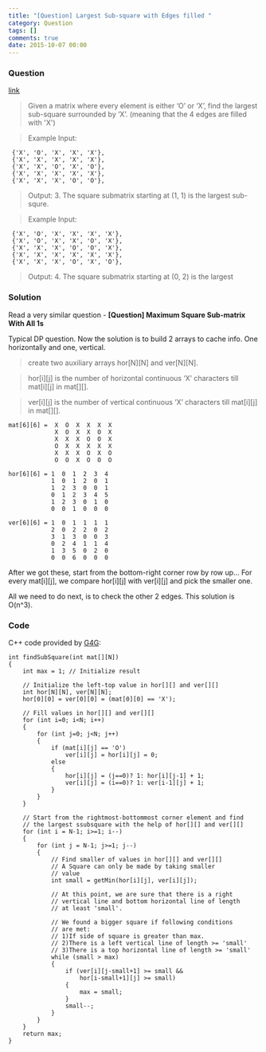 ```yaml
---
title: "[Question] Largest Sub-square with Edges filled "
category: Question
tags: []
comments: true
date: 2015-10-07 00:00
---
```



### Question

[link](www.geeksforgeeks.org/given-matrix-o-x-find-largest-subsquare-surrounded-x/index.html)

> Given a matrix where every element is either ‘O’ or ‘X’, find the largest sub-square surrounded by ‘X’. (meaning that the 4 edges are filled with 'X')

> Example Input:

     {'X', 'O', 'X', 'X', 'X'},
     {'X', 'X', 'X', 'X', 'X'},
     {'X', 'X', 'O', 'X', 'O'},
     {'X', 'X', 'X', 'X', 'X'},
     {'X', 'X', 'X', 'O', 'O'},


> Output: 3. The square submatrix starting at (1, 1) is the largest sub-squre. 

> Example Input:

     {'X', 'O', 'X', 'X', 'X', 'X'},
     {'X', 'O', 'X', 'X', 'O', 'X'},
     {'X', 'X', 'X', 'O', 'O', 'X'},
     {'X', 'X', 'X', 'X', 'X', 'X'},
     {'X', 'X', 'X', 'O', 'X', 'O'},

> Output: 4. The square submatrix starting at (0, 2) is the largest

### Solution

Read a very similar question - __[Question] Maximum Square Sub-matrix With All 1s__

Typical DP question. Now the solution is to build 2 arrays to cache info. One horizontally and one, vertical. 

> create two auxiliary arrays hor[N][N] and ver[N][N]. 

> hor[i][j] is the number of horizontal continuous ‘X’ characters till mat[i][j] in mat[][]. 

> ver[i][j] is the number of vertical continuous ‘X’ characters till mat[i][j] in mat[][]. 

    mat[6][6] =  X  O  X  X  X  X
                 X  O  X  X  O  X
                 X  X  X  O  O  X
                 O  X  X  X  X  X
                 X  X  X  O  X  O
                 O  O  X  O  O  O

    hor[6][6] = 1  0  1  2  3  4
                1  0  1  2  0  1
                1  2  3  0  0  1
                0  1  2  3  4  5
                1  2  3  0  1  0
                0  0  1  0  0  0

    ver[6][6] = 1  0  1  1  1  1
                2  0  2  2  0  2
                3  1  3  0  0  3
                0  2  4  1  1  4
                1  3  5  0  2  0
                0  0  6  0  0  0

After we got these, start from the bottom-right corner row by row up... For every mat[i][j], we compare hor[i][j] with ver[i][j] and pick the smaller one. 

All we need to do next, is to check the other 2 edges. This solution is O(n^3).

### Code 

C++ code provided by [G4G](www.geeksforgeeks.org/given-matrix-o-x-find-largest-subsquare-surrounded-x/index.html):

    int findSubSquare(int mat[][N])
    {
        int max = 1; // Initialize result

        // Initialize the left-top value in hor[][] and ver[][]
        int hor[N][N], ver[N][N];
        hor[0][0] = ver[0][0] = (mat[0][0] == 'X');

        // Fill values in hor[][] and ver[][]
        for (int i=0; i<N; i++)
        {
            for (int j=0; j<N; j++)
            {
                if (mat[i][j] == 'O')
                    ver[i][j] = hor[i][j] = 0;
                else
                {
                    hor[i][j] = (j==0)? 1: hor[i][j-1] + 1;
                    ver[i][j] = (i==0)? 1: ver[i-1][j] + 1;
                }
            }
        }

        // Start from the rightmost-bottommost corner element and find
        // the largest ssubsquare with the help of hor[][] and ver[][]
        for (int i = N-1; i>=1; i--)
        {
            for (int j = N-1; j>=1; j--)
            {
                // Find smaller of values in hor[][] and ver[][]
                // A Square can only be made by taking smaller
                // value
                int small = getMin(hor[i][j], ver[i][j]);

                // At this point, we are sure that there is a right
                // vertical line and bottom horizontal line of length
                // at least 'small'.

                // We found a bigger square if following conditions
                // are met:
                // 1)If side of square is greater than max.
                // 2)There is a left vertical line of length >= 'small'
                // 3)There is a top horizontal line of length >= 'small'
                while (small > max)
                {
                    if (ver[i][j-small+1] >= small &&
                        hor[i-small+1][j] >= small)
                    {
                        max = small;
                    }
                    small--;
                }
            }
        }
        return max;
    }
